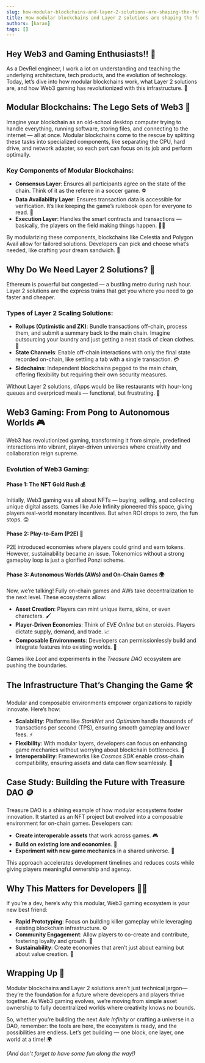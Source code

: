 ```yaml
---
slug: how-modular-blockchains-and-layer-2-solutions-are-shaping-the-future-of-web3-gaming
title: How modular blockchains and Layer 2 solutions are shaping the future of web3 gaming?
authors: [karan]
tags: []
---
```


<!-- ## How Modular Blockchains and Layer 2 Solutions Are Shaping the Future of Web3 Gaming? -->

## Hey Web3 and Gaming Enthusiasts!! 👋

As a DevRel engineer, I work a lot on understanding and teaching the underlying architecture, tech products, and the evolution of technology. Today, let’s dive into how modular blockchains work, what Layer 2 solutions are, and how Web3 gaming has revolutionized with this infrastructure. 🚀


<!--truncate-->

## Modular Blockchains: The Lego Sets of Web3 🧱

Imagine your blockchain as an old-school desktop computer trying to handle everything, running software, storing files, and connecting to the internet — all at once. Modular blockchains come to the rescue by splitting these tasks into specialized components, like separating the CPU, hard drive, and network adapter, so each part can focus on its job and perform optimally.

### Key Components of Modular Blockchains:
- **Consensus Layer**: Ensures all participants agree on the state of the chain. Think of it as the referee in a soccer game. ⚽
- **Data Availability Layer**: Ensures transaction data is accessible for verification. It’s like keeping the game’s rulebook open for everyone to read. 📖
- **Execution Layer**: Handles the smart contracts and transactions — basically, the players on the field making things happen. 🏃‍♂️

By modularizing these components, blockchains like Celestia and Polygon Avail allow for tailored solutions. Developers can pick and choose what’s needed, like crafting your dream sandwich. 🥪

## Why Do We Need Layer 2 Solutions? 🚄

Ethereum is powerful but congested — a bustling metro during rush hour. Layer 2 solutions are the express trains that get you where you need to go faster and cheaper.

### Types of Layer 2 Scaling Solutions:
- **Rollups (Optimistic and ZK)**: Bundle transactions off-chain, process them, and submit a summary back to the main chain. Imagine outsourcing your laundry and just getting a neat stack of clean clothes. 🧺
- **State Channels**: Enable off-chain interactions with only the final state recorded on-chain, like settling a tab with a single transaction. 💳
- **Sidechains**: Independent blockchains pegged to the main chain, offering flexibility but requiring their own security measures.

Without Layer 2 solutions, dApps would be like restaurants with hour-long queues and overpriced meals — functional, but frustrating. 😤

## Web3 Gaming: From Pong to Autonomous Worlds 🎮

Web3 has revolutionized gaming, transforming it from simple, predefined interactions into vibrant, player-driven universes where creativity and collaboration reign supreme.

### Evolution of Web3 Gaming:

#### **Phase 1: The NFT Gold Rush 💰**
Initially, Web3 gaming was all about NFTs — buying, selling, and collecting unique digital assets. Games like Axie Infinity pioneered this space, giving players real-world monetary incentives. But when ROI drops to zero, the fun stops. 🙃

#### **Phase 2: Play-to-Earn (P2E) 🎲**
P2E introduced economies where players could grind and earn tokens. However, sustainability became an issue. Tokenomics without a strong gameplay loop is just a glorified Ponzi scheme.

#### **Phase 3: Autonomous Worlds (AWs) and On-Chain Games 🌍**
Now, we’re talking! Fully on-chain games and AWs take decentralization to the next level. These ecosystems allow:
- **Asset Creation**: Players can mint unique items, skins, or even characters. 🖌️
- **Player-Driven Economies**: Think of *EVE Online* but on steroids. Players dictate supply, demand, and trade. 📈
- **Composable Environments**: Developers can permissionlessly build and integrate features into existing worlds. 🌌

Games like *Loot* and experiments in the *Treasure DAO* ecosystem are pushing the boundaries.

## The Infrastructure That’s Changing the Game 🛠️

Modular and composable environments empower organizations to rapidly innovate. Here’s how:

- **Scalability**: Platforms like *StarkNet* and *Optimism* handle thousands of transactions per second (TPS), ensuring smooth gameplay and lower fees. ⚡
- **Flexibility**: With modular layers, developers can focus on enhancing game mechanics without worrying about blockchain bottlenecks. 🤹
- **Interoperability**: Frameworks like *Cosmos SDK* enable cross-chain compatibility, ensuring assets and data can flow seamlessly. 🔗

## Case Study: Building the Future with Treasure DAO 🪙

Treasure DAO is a shining example of how modular ecosystems foster innovation. It started as an NFT project but evolved into a composable environment for on-chain games. Developers can:

- **Create interoperable assets** that work across games. 🎮
- **Build on existing lore and economies**. 📜
- **Experiment with new game mechanics** in a shared universe. 🧪

This approach accelerates development timelines and reduces costs while giving players meaningful ownership and agency.

## Why This Matters for Developers 🧑‍💻

If you’re a dev, here’s why this modular, Web3 gaming ecosystem is your new best friend:

- **Rapid Prototyping**: Focus on building killer gameplay while leveraging existing blockchain infrastructure. ⚙️
- **Community Engagement**: Allow players to co-create and contribute, fostering loyalty and growth. 🤝
- **Sustainability**: Create economies that aren’t just about earning but about value creation. 🌱

## Wrapping Up 🎁

Modular blockchains and Layer 2 solutions aren’t just technical jargon—they’re the foundation for a future where developers and players thrive together. As Web3 gaming evolves, we’re moving from simple asset ownership to fully decentralized worlds where creativity knows no bounds.

So, whether you’re building the next *Axie Infinity* or crafting a universe in a DAO, remember: the tools are here, the ecosystem is ready, and the possibilities are endless. Let’s get building — one block, one layer, one world at a time! 🌍

*(And don’t forget to have some fun along the way!)*
